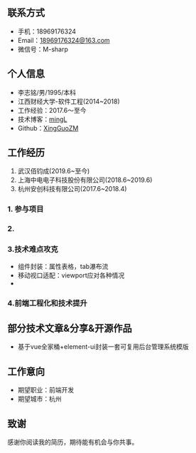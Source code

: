
联系方式
---
- 手机：18969176324
- Email：18969176324@163.com
- 微信号：M-sharp

个人信息
---
- 李志铭/男/1995/本科
- 江西财经大学-软件工程(2014~2018)
- 工作经验：2017.6～至今
- 技术博客：[mingL](https://www.cnblogs.com/xingguozhiming/)
- Github：[XingGuoZM](https://github.com/XingGuoZM)

工作经历
---
1. 武汉佰钧成(2019.6~至今)
2. 上海中电电子科技股份有限公司(2018.6~2019.6)
3. 杭州安创科技有限公司(2017.6~2018.4)

### 1. 参与项目

### 2. 

### 3.技术难点攻克
  - 组件封装：属性表格，tab瀑布流
  - 移动视口适配：viewport应对各种情况
  - 

### 4.前端工程化和技术提升


部分技术文章&分享&开源作品
---
- 基于vue全家桶+element-ui封装一套可复用后台管理系统模版

工作意向
---
- 期望职业：前端开发
- 期望城市：杭州

致谢
---
感谢你阅读我的简历，期待能有机会与你共事。